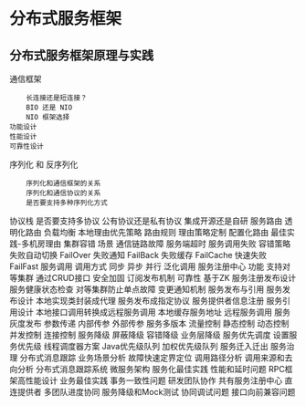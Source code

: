 # 分布式服务框架

## 分布式服务框架原理与实践

通信框架
	
		长连接还是短连接？
		BIO 还是 NIO
		NIO 框架选择
	功能设计
	性能设计
	可靠性设计
序列化 和 反序列化
	
		序列化和通信框架的关系
		序列化和通信协议的关系
		是否要支持多种序列化方式
协议栈
	是否要支持多协议
	公有协议还是私有协议
	集成开源还是自研
服务路由
	透明化路由
	负载均衡
	本地理由优先策略
	路由规则
	理由策略定制
	配置化路由
	最佳实践-多机房理由
集群容错
	场景
		通信链路故障
		服务端超时
		服务调用失败
	容错策略
		失败自动切换
			FailOver
		失败通知
			FailBack
		失败缓存
			FailCache
		快速失败
			FailFast
服务调用
	调用方式
		同步
		异步
		并行
		泛化调用
服务注册中心
	功能
		支持对等集群
		通过CRUD接口
		安全加固
		订阅发布机制
		可靠性
	基于ZK
		服务注册发布设计
		服务健康状态检查
		对等集群防止单点故障
		变更通知机制
服务发布与引用
	服务发布设计
		本地实现类封装成代理
		服务发布成指定协议
		服务提供者信息注册
	服务引用设计
		本地接口调用转换成远程服务调用
		本地缓存服务地址
		远程服务调用
服务灰度发布
参数传递
	内部传参
	外部传参
服务多版本
流量控制
	静态控制
	动态控制
	并发控制
	连接控制
服务降级
	屏蔽降级
	容错降级
	业务层降级
服务优先调度
	设置服务优先级
	线程调度器方案
	Java优先级队列
	加权优先级队列
	服务迁入迁出
服务治理
分布式消息跟踪
	业务场景分析
		故障快速定界定位
		调用路径分析
		调用来源和去向分析
	分布式消息跟踪系统
微服务架构
服务化最佳实践
	性能和延时问题
		RPC框架高性能设计
		业务最佳实践
	事务一致性问题
	研发团队协作
		共有服务注册中心
		直连提供者
		多团队进度协同
		服务降级和Mock测试
		协同调试问题
		接口向前兼容问题